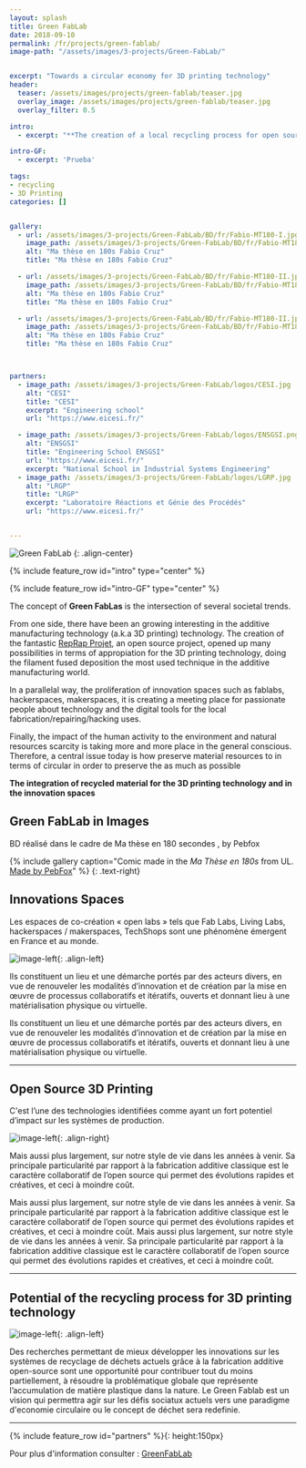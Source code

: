 ```yaml
---
layout: splash
title: Green FabLab
date: 2018-09-10
permalink: /fr/projects/green-fablab/
image-path: "/assets/images/3-projects/Green-FabLab/"


excerpt: "Towards a circular economy for 3D printing technology"
header:
  teaser: /assets/images/projects/green-fablab/teaser.jpg
  overlay_image: /assets/images/projects/green-fablab/teaser.jpg
  overlay_filter: 0.5

intro: 
  - excerpt: "**The creation of a local recycling process for open source 3D printing technology can open new opportunities for a circular economy**"

intro-GF:
  - excerpt: 'Prueba'

tags:
- recycling
- 3D Printing
categories: []


gallery:
  - url: /assets/images/3-projects/Green-FabLab/BD/fr/Fabio-MT180-I.jpg
    image_path: /assets/images/3-projects/Green-FabLab/BD/fr/Fabio-MT180-I.jpg
    alt: "Ma thèse en 180s Fabio Cruz"
    title: "Ma thèse en 180s Fabio Cruz"

  - url: /assets/images/3-projects/Green-FabLab/BD/fr/Fabio-MT180-II.jpg
    image_path: /assets/images/3-projects/Green-FabLab/BD/fr/Fabio-MT180-II.jpg
    alt: "Ma thèse en 180s Fabio Cruz"
    title: "Ma thèse en 180s Fabio Cruz"

  - url: /assets/images/3-projects/Green-FabLab/BD/fr/Fabio-MT180-II.jpg
    image_path: /assets/images/3-projects/Green-FabLab/BD/fr/Fabio-MT180-II.jpg
    alt: "Ma thèse en 180s Fabio Cruz"
    title: "Ma thèse en 180s Fabio Cruz"    



partners:
  - image_path: /assets/images/3-projects/Green-FabLab/logos/CESI.jpg
    alt: "CESI"
    title: "CESI" 
    excerpt: "Engineering school"   
    url: "https://www.eicesi.fr/"

  - image_path: /assets/images/3-projects/Green-FabLab/logos/ENSGSI.png
    alt: "ENSGSI"
    title: "Engineering School ENSGSI"    
    url: "https://www.eicesi.fr/"
    excerpt: "National School in Industrial Systems Engineering"
  - image_path: /assets/images/3-projects/Green-FabLab/logos/LGRP.jpg
    alt: "LRGP"
    title: "LRGP"   
    excerpt: "Laboratoire Réactions et Génie des Procédés" 
    url: "https://www.eicesi.fr/"


---
```



![Green FabLab]({{site.baseurl|append:page.image-path|append:'Logo-GF.png'}})
{: .align-center}

{% include feature_row id="intro" type="center" %}

{% include feature_row id="intro-GF" type="center" %}


<!-- Intro -->
The concept of **Green FabLas** is the intersection of several societal trends. 
<!-- 3D Printing -->
From one side, there have been an growing interesting in the additive manufacturing technology (a.k.a 3D printing) technology.
The creation of the fantastic [RepRap Projet](https://reprap.org/), an open source project, opened up many possibilities in terms of appropiation for the 3D printing technology, doing the filament fused deposition the most used technique in the additive manufacturing world. 
<!-- Innovation Spaces -->
In a parallelal way, the proliferation of innovation spaces such as fablabs, hackerspaces, makerspaces, it is creating a meeting place for passionate people about technology and the digital tools for the local fabrication/repairing/hacking uses.
<!-- Conclusion -->
Finally, the impact of the human activity to the environment and natural resources scarcity is taking more and more place in the general conscious.
Therefore, a central issue today is how preserve material resources  to in terms of circular in order to preserve the as much as possible

**The integration of recycled material for the 3D printing technology and in the innovation spaces**



## **Green FabLab** in Images


BD réalisé dans le cadre de Ma thèse en 180 secondes , by Pebfox

{% include gallery caption="Comic made in the *Ma Thèse en 180s* from UL. [Made by PebFox](http://www.pebfox.com/blog/)" %} {: .text-right}



## **Innovations Spaces**

Les espaces de co-création « open labs » tels que Fab Labs, Living Labs, hackerspaces / makerspaces, TechShops sont une phénomène émergent en France et au monde. 

![image-left]({{site.baseurl|append:page.image-path|append:'LF2L.jpg'}}){: .align-left}

Ils constituent un lieu et une démarche portés par des acteurs divers, en vue de renouveler les modalités d’innovation et de création par la mise en œuvre de processus collaboratifs et itératifs, ouverts et donnant lieu à une matérialisation physique ou virtuelle.

Ils constituent un lieu et une démarche portés par des acteurs divers, en vue de renouveler les modalités d’innovation et de création par la mise en œuvre de processus collaboratifs et itératifs, ouverts et donnant lieu à une matérialisation physique ou virtuelle.

---


## **Open Source 3D Printing**

C'est l’une des technologies identifiées comme ayant un fort potentiel d’impact sur les systèmes de production.

![image-left]({{site.baseurl|append:page.image-path|append:'3DP.jpg'}}){: .align-right}

Mais aussi plus largement, sur notre style de vie dans les années à venir. Sa principale particularité par rapport à la fabrication additive classique est le caractère collaboratif de l’open source qui permet des évolutions rapides et créatives, et ceci à moindre coût.

Mais aussi plus largement, sur notre style de vie dans les années à venir. Sa principale particularité par rapport à la fabrication additive classique est le caractère collaboratif de l’open source qui permet des évolutions rapides et créatives, et ceci à moindre coût.
Mais aussi plus largement, sur notre style de vie dans les années à venir. Sa principale particularité par rapport à la fabrication additive classique est le caractère collaboratif de l’open source qui permet des évolutions rapides et créatives, et ceci à moindre coût.


---
## **Potential of the recycling process for 3D printing technology**


![image-left]({{site.baseurl|append:page.image-path|append:'Recycling.jpg'}}){: .align-left}

Des recherches permettant de mieux développer les innovations sur les systèmes de recyclage de déchets actuels grâce à la fabrication additive open-source sont une opportunité pour contribuer tout du moins partiellement, à résoudre la problématique globale que représente l’accumulation de matière plastique dans la nature. 
Le Green Fablab est un vision qui permettra agir sur les défis sociatux actuels vers une paradigme d'economie circulaire ou le concept de déchet sera redefinie.

---


{% include feature_row id="partners" %}{: height:150px}


Pour plus d'information consulter : [GreenFabLab](http://www.lf2l.fr/Sections/Projets/Green-Fablab/)

